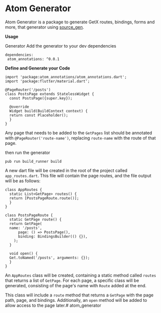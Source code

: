# Atom Generator

Atom Generator is a package to generate GetX routes, bindings, forms and more, that generator using [source_gen](https://github.com/dart-lang/source_gen).

**Usage**

Generator
Add the generator to your dev dependencies


    dependencies: 
     atom_annotations: ^0.0.1

**Define and Generate your Code**

    import 'package:atom_annotations/atom_annotations.dart';  
	import 'package:flutter/material.dart';
	
    @PageRouter('/posts')  
	class PostsPage extends StatelessWidget {  
	  const PostsPage({super.key});  
	  
	  @override  
	  Widget build(BuildContext context) {  
	  return const Placeholder();  
	  }  
	}

Any page that needs to be added to the `GetPages` list should be annotated with `@PageRouter('route-name')`, replacing `route-name` with the route of that page.

then run the generator

    pub run build_runner build


A new dart file will be created in the root of the project called `app_routes.dart`. This file will contain the page routes, and the file output will be as follows:


	class AppRoutes {  
	  static List<GetPage> routes() {  
	  return [PostsPageRoute.route()];  
	  }  
	}  
	  
	class PostsPageRoute {  
	  static GetPage route() {  
	  return GetPage(  
	  name: '/posts',  
	      page: () => PostsPage(),  
	      binding: BindingsBuilder(() {}),  
	    );  
	  }  
	  
	  void open() {  
	  Get.toNamed('/posts', arguments: {});  
	  }  
	}

An `AppRoutes` class will be created, containing a static method called `routes` that returns a list of `GetPage`. For each page, a specific class will be generated, consisting of the page's name with `Route` added at the end.

This class will include a `route` method that returns a `GetPage` with the page path, page, and bindings. Additionally, an `open` method will be added to allow access to the page later.# atom_generator
